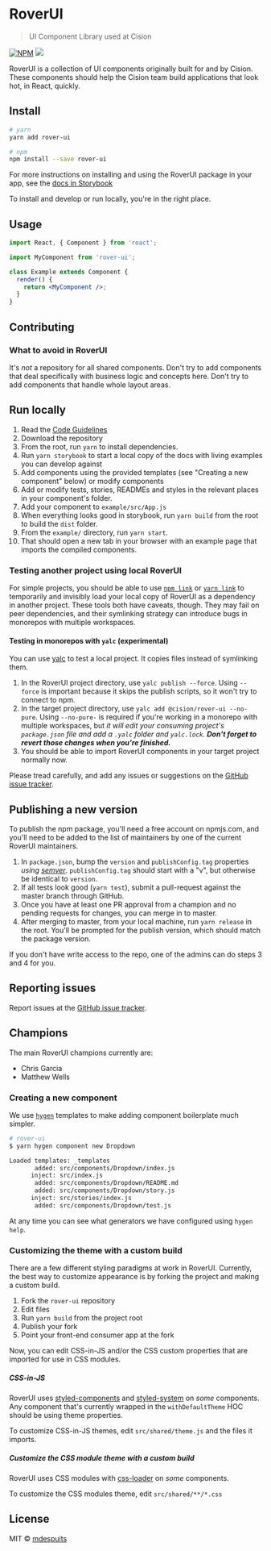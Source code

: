 # RoverUI

> UI Component Library used at Cision

[![NPM](https://img.shields.io/npm/v/@cision/rover-ui.svg)](https://www.npmjs.com/package/@cision/rover-ui)
[![](https://github.com/cision/rover-ui/workflows/Tests/badge.svg)](https://github.com/cision/rover-ui#install)

RoverUI is a collection of UI components originally built for and by Cision. These components should help the Cision team build applications that look hot, in React, quickly.

## Install

```bash
# yarn
yarn add rover-ui
```

```bash
# npm
npm install --save rover-ui
```

For more instructions on installing and using the RoverUI package in your app, see the [docs in Storybook](https://cision.github.io/rover-ui)

To install and develop or run locally, you're in the right place.

## Usage

```jsx
import React, { Component } from 'react';

import MyComponent from 'rover-ui';

class Example extends Component {
  render() {
    return <MyComponent />;
  }
}
```

## Contributing

### What to avoid in RoverUI

It's _not_ a repository for all shared components. Don't try to add components that deal specifically with business logic and concepts here. Don't try to add components that handle whole layout areas.

## Run locally

1. Read the [Code Guidelines](./CODE_GUIDELINES.md)
2. Download the repository
3. From the root, run `yarn` to install dependencies.
4. Run `yarn storybook` to start a local copy of the docs with living examples you can develop against
5. Add components using the provided templates (see "Creating a new component" below) or modify components
6. Add or modify tests, stories, READMEs and styles in the relevant places in your component's folder.
7. Add your component to `example/src/App.js`
8. When everything looks good in storybook, run `yarn build` from the root to build the `dist` folder.
9. From the `example/` directory, run `yarn start`.
10. That should open a new tab in your browser with an example page that imports the compiled components.

### Testing another project using local RoverUI

For simple projects, you should be able to use [`npm link`](https://docs.npmjs.com/cli/link.html) or [`yarn link`](https://yarnpkg.com/lang/en/docs/cli/link/) to temporarily and invisibly load your local copy of RoverUI as a dependency in another project. These tools both have caveats, though. They may fail on peer dependencies, and their symlinking strategy can introduce bugs in monorepos with multiple workspaces.

#### Testing in monorepos with `yalc` (experimental)

You can use [yalc](https://github.com/whitecolor/yalc) to test a local project. It copies files instead of symlinking them.

1. In the RoverUI project directory, use `yalc publish --force`. Using `--force` is important because it skips the publish scripts, so it won't try to connect to npm.
2. In the target project directory, use `yalc add @cision/rover-ui --no-pure`. Using `--no-pure-` is required if you're working in a monorepo with multiple workspaces, but _it will edit your consuming project's `package.json` file and add a `.yalc` folder and `yalc.lock`. **Don't forget to revert those changes when you're finished.**_
3. You should be able to import RoverUI components in your target project normally now.

Please tread carefully, and add any issues or suggestions on the [GitHub issue tracker](https://github.com/cision/rover-ui/issues).

## Publishing a new version

To publish the npm package, you'll need a free account on npmjs.com, and you'll need to be added to the list of maintainers by one of the current RoverUI maintainers.

1. In `package.json`, bump the `version` and `publishConfig.tag` properties _using [semver](https://semver.org/)_. `publishConfig.tag` should start with a "v", but otherwise be identical to `version`.
2. If all tests look good (`yarn test`), submit a pull-request against the master branch through GitHub.
3. Once you have at least one PR approval from a champion and no pending requests for changes, you can merge in to master.
4. After merging to master, from your local machine, run `yarn release` in the root. You'll be prompted for the publish version, which should match the package version.

If you don't have write access to the repo, one of the admins can do steps 3 and 4 for you.

## Reporting issues

Report issues at the [GitHub issue tracker](https://github.com/cision/rover-ui/issues).

## Champions

The main RoverUI champions currently are:

- Chris Garcia
- Matthew Wells

### Creating a new component

We use [`hygen`](http://www.hygen.io/) templates to make adding component boilerplate much simpler.

```sh
# rover-ui
$ yarn hygen component new Dropdown

Loaded templates: _templates
       added: src/components/Dropdown/index.js
      inject: src/index.js
       added: src/components/Dropdown/README.md
       added: src/components/Dropdown/story.js
      inject: src/stories/index.js
       added: src/components/Dropdown/test.js
```

At any time you can see what generators we have configured using `hygen help`.

### Customizing the theme with a custom build

There are a few different styling paradigms at work in RoverUI.
Currently, the best way to customize appearance is by forking the project and making a custom build.

1. Fork the `rover-ui` repository
2. Edit files
3. Run `yarn build` from the project root
4. Publish your fork
5. Point your front-end consumer app at the fork

Now, you can edit CSS-in-JS and/or the CSS custom properties that are imported for use in CSS modules.

##### CSS-in-JS

RoverUI uses [styled-components](https://www.npmjs.com/package/styled-components) and [styled-system](https://www.npmjs.com/package/styled-system) on _some_ components.
Any component that's currently wrapped in the `withDefaultTheme` HOC should be using theme properties.

To customize CSS-in-JS themes, edit `src/shared/theme.js` and the files it imports.

##### Customize the CSS module theme with a custom build

RoverUI uses CSS modules with [css-loader](https://www.npmjs.com/package/css-loader) on _some_ components.

To customize the CSS modules theme, edit `src/shared/**/*.css`

## License

MIT © [mdespuits](https://github.com/mdespuits)
